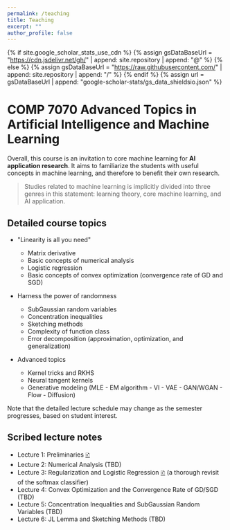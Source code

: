 ```yaml
---
permalink: /teaching
title: Teaching
excerpt: ""
author_profile: false
---
```


{% if site.google_scholar_stats_use_cdn %}
{% assign gsDataBaseUrl = "https://cdn.jsdelivr.net/gh/" | append: site.repository | append: "@" %}
{% else %}
{% assign gsDataBaseUrl = "https://raw.githubusercontent.com/" | append: site.repository | append: "/" %}
{% endif %}
{% assign url = gsDataBaseUrl | append: "google-scholar-stats/gs_data_shieldsio.json" %}

# COMP 7070 Advanced Topics in Artificial Intelligence and Machine Learning

Overall, this course is an invitation to core machine learning for **AI application research**. It aims to familiarize the students with useful concepts in machine learning, and therefore to benefit their own research.

> Studies related to machine learning is implicitly divided into three genres in this statement: learning theory, core machine learning, and AI application.

## Detailed course topics

- "Linearity is all you need"
    - Matrix derivative
    - Basic concepts of numerical analysis
    - Logistic regression
    - Basic concepts of convex optimization (convergence rate of GD and SGD) 


- Harness the power of randomness
    - SubGaussian random variables
    - Concentration inequalities
    - Sketching methods
    - Complexity of function class
    - Error decomposition (approximation, optimization, and generalization)

- Advanced topics
    - Kernel tricks and RKHS
    - Neural tangent kernels
    - Generative modeling (MLE - EM algorithm - VI - VAE - GAN/WGAN - Flow - Diffusion)

Note that the detailed lecture schedule may change as the semester progresses, based on student interest.

## Scribed lecture notes

- Lecture 1: Preliminaries [🗈](/docs/7070/01.pdf)
- Lecture 2: Numerical Analysis (TBD)
- Lecture 3: Regularization and Logistic Regression [🗈](/docs/7070/02.pdf) (a thorough revisit of the softmax classifier)
- Lecture 4: Convex Optimization and the Convergence Rate of GD/SGD (TBD)
- Lecture 5: Concentration Inequalities and SubGaussian Random Variables (TBD)
- Lecture 6: JL Lemma and Sketching Methods (TBD)

